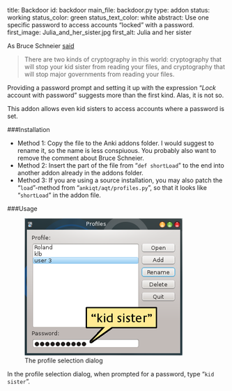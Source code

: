 title: Backdoor
id: backdoor
main_file: backdoor.py
type: addon
status: working
status_color: green
status_text_color: white
abstract: Use one specific password to access accounts “locked” with a password.
first_image: Julia_and_her_sister.jpg
first_alt: Julia and her sister

As Bruce Schneier [said](http://en.wikiquote.org/wiki/Bruce_Schneier)

> There are two kinds of cryptography in this world: cryptography that
  will stop your kid sister from reading your files, and cryptography
  that will stop major governments from reading your files.

Providing a password prompt and setting it up with the expression
“*Lock* account with password” suggests more than the first
kind. Alas, it is not so.

This addon allows even kid sisters to access accounts where a password is set.

###Installation
* Method 1: Copy the file to the Anki addons folder. I would suggest
  to rename it, so the name is less conspiuous. You probably also want
  to remove the comment about Bruce Schneier.
* Method 2: Insert the  part of the file from “`def shortLoad`” to the
  end into another addon already in the addons folder.
* Method 3: If you are using a source installation, you may also patch
  the “`load`”-method from “`ankiqt/aqt/profiles.py`”, so that it
  looks like “`shortLoad`” in the addon file.

###Usage
<!-- ![kid sister](images/kid_sister.png) -->
<figure><img src="images/kid_sister.png" alt="Type kid sister in the
password field"><figcaption>The profile selection dialog</figcaption></figure>

In the profile selection dialog, when prompted for a password, type
“`kid sister`”.

